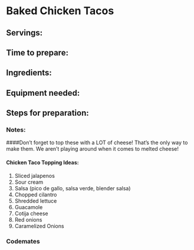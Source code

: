 # Baked Chicken Tacos

## Servings: 

## Time to prepare: 

## Ingredients:


## Equipment needed:


## Steps for preparation:



### Notes:


####Don’t forget to top these with a LOT of cheese! That’s the only way to make them. We aren’t playing around when it comes to melted cheese!

#### Chicken Taco Topping Ideas:
1. Sliced jalapenos
2. Sour cream
3. Salsa (pico de gallo, salsa verde, blender salsa)
4. Chopped cilantro
5. Shredded lettuce
6. Guacamole
7. Cotija cheese
8. Red onions
9. Caramelized Onions


### Codemates #
